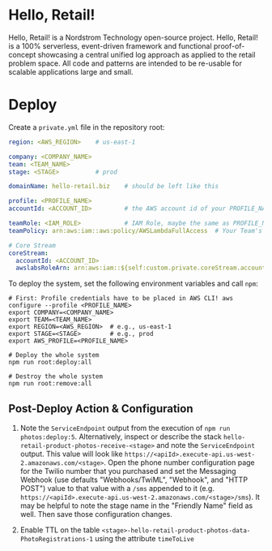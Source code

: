 # Hello, Retail!

Hello, Retail! is a Nordstrom Technology open-source project. Hello, Retail! is a 100% serverless, event-driven framework and functional proof-of-concept showcasing a central unified log approach as applied to the retail problem space. All code and patterns are intended to be re-usable for scalable applications large and small.


# Deploy
Create a `private.yml` file in the repository root:

```yaml
region: <AWS_REGION>	# us-east-1

company: <COMPANY_NAME>
team: <TEAM_NAME>
stage: <STAGE>			# prod

domainName: hello-retail.biz	# should be left like this

profile: <PROFILE_NAME>
accountId: <ACCOUNT_ID>			# the AWS account id of your PROFILE_NAME

teamRole: <IAM_ROLE> 			# IAM Role, maybe the same as PROFILE_NAME
teamPolicy: arn:aws:iam::aws:policy/AWSLambdaFullAccess  # Your Team's Managed Policy for your IAM Role

# Core Stream
coreStream:
  accountId: <ACCOUNT_ID>
  awslabsRoleArn: arn:aws:iam::${self:custom.private.coreStream.accountId}:role/fanoutRole
```

To deploy the system, set the following environment variables and call `npm`:

```shell
# First: Profile credentials have to be placed in AWS CLI! aws configure --profile <PROFILE_NAME>
export COMPANY=<COMPANY_NAME>
export TEAM=<TEAM_NAME>
export REGION=<AWS_REGION> 	# e.g., us-east-1
export STAGE=<STAGE>		# e.g., prod
export AWS_PROFILE=<PROFILE_NAME>

# Deploy the whole system
npm run root:deploy:all

# Destroy the whole system
npm run root:remove:all
```


## Post-Deploy Action & Configuration

1. Note the `ServiceEndpoint` output from the execution of `npm run photos:deploy:5`.  Alternatively, inspect or describe the stack `hello-retail-product-photos-receive-<stage>` and note the `ServiceEndpoint` output.  This value will look like `https://<apiId>.execute-api.us-west-2.amazonaws.com/<stage>`.  Open the phone number configuration page for the Twilio number that you purchased and set the Messaging Webhook (use defaults "Webhooks/TwiML", "Webhook", and "HTTP POST") value to that value with a `/sms` appended to it (e.g. `https://<apiId>.execute-api.us-west-2.amazonaws.com/<stage>/sms`).  It may be helpful to note the stage name in the "Friendly Name" field as well.  Then save those configuration changes.

2. Enable TTL on the table `<stage>-hello-retail-product-photos-data-PhotoRegistrations-1` using the attribute `timeToLive`
